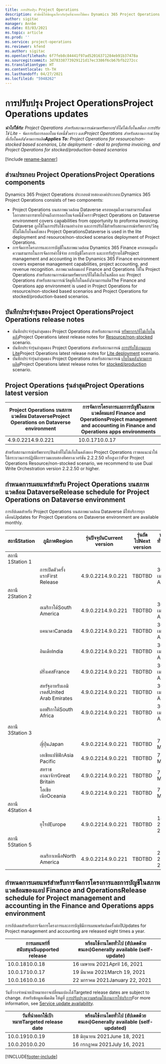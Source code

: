 ```yaml
---
title: การปรับปรุง Project Operations
description: หัวข้อนี้ให้ข้อมูลเกี่ยวกับรุ่นที่นำออกใช้ของ Dynamics 365 Project Operations
author: sigitac
manager: Annbe
ms.date: 03/03/2021
ms.topic: article
ms.prod: ''
ms.service: project-operations
ms.reviewer: kfend
ms.author: sigitac
ms.openlocfilehash: 6f7feb8c84441f97ad52016371284eb91b37478a
ms.sourcegitcommit: 3d78338773929121d17ec3386f6cb67bfb2272cc
ms.translationtype: HT
ms.contentlocale: th-TH
ms.lasthandoff: 04/27/2021
ms.locfileid: "5948262"
---
```

# <a name="project-operations-updates"></a><span data-ttu-id="91d43-103">การปรับปรุง Project Operations</span><span class="sxs-lookup"><span data-stu-id="91d43-103">Project Operations updates</span></span>

<span data-ttu-id="91d43-104">_**นำไปใช้กับ:** Project Operations สำหรับสถานการณ์ตามทรัพยากร/ที่ไม่ได้เก็บในสต็อก การปรับใช้ Lite - จัดการกับการออกใบแจ้งหนี้ชั่วคราว และProject Operations สำหรับสถานการณ์วัสดุที่เก็บในคลัง/ตามการผลิต_</span><span class="sxs-lookup"><span data-stu-id="91d43-104">_**Applies To:** Project Operations for resource/non-stocked based scenarios, Lite deployment - deal to proforma invoicing, and Project Operations for stocked/production-based scenarios_</span></span>

[!include [rename-banner](~/includes/cc-data-platform-banner.md)]

## <a name="project-operations-components"></a><span data-ttu-id="91d43-105">ส่วนประกอบ Project Operations</span><span class="sxs-lookup"><span data-stu-id="91d43-105">Project Operations components</span></span>

<span data-ttu-id="91d43-106">Dynamics 365 Project Operations ประกอบด้วยสององค์ประกอบ:</span><span class="sxs-lookup"><span data-stu-id="91d43-106">Dynamics 365 Project Operations consists of two components:</span></span>

- <span data-ttu-id="91d43-107">Project Operations บนสภาพแวดล้อม Dataverse ครอบคลุมถึงความสามารถตั้งแต่โอกาสทางการขายไปจนถึงการออกใบแจ้งหนี้ชั่วคราว</span><span class="sxs-lookup"><span data-stu-id="91d43-107">Project Operations on Dataverse environment covers capabilities from opportunity to proforma invoicing.</span></span> <span data-ttu-id="91d43-108">Dataverse ถูกใช้ในการปรับใช้งานอย่างง่าย และการปรับใช้สำหรับสถานการณ์ทรัพยากร/วัสดุที่ไม่ได้เก็บในคลังของ Project Operations</span><span class="sxs-lookup"><span data-stu-id="91d43-108">Dataverse is used in the lite deployment and resource/non-stocked scenarios deployment of Project Operations.</span></span>
- <span data-ttu-id="91d43-109">การจัดการโครงการและการบัญชีในสภาพแวดล้อม Dynamics 365 Finance ครอบคลุมถึงความสามารถในการจัดการค่าใช้จ่าย การบัญชีโครงการ และการรับรู้รายได้</span><span class="sxs-lookup"><span data-stu-id="91d43-109">Project management and accounting in the Dynamics 365 Finance environment covers expense management capabilities, project accounting, and revenue recognition.</span></span> <span data-ttu-id="91d43-110">สภาพแวดล้อมแอป Finance and Operations ใช้ใน Project Operations สำหรับสถานการณ์ตามทรัพยากร/ที่ไม่ได้เก็บในสต็อก และ Project Operations สำหรับสถานการณ์วัสดุที่เก็บในคลัง/ตามการผลิต</span><span class="sxs-lookup"><span data-stu-id="91d43-110">The Finance and Operations app environment is used in Project Operations for resource/non-stocked based scenarios and Project Operations for stocked/production-based scenarios.</span></span>

## <a name="project-operations-release-notes"></a><span data-ttu-id="91d43-111">บันทึกประจำรุ่นของ Project Operations</span><span class="sxs-lookup"><span data-stu-id="91d43-111">Project Operations release notes</span></span>
- <span data-ttu-id="91d43-112">บันทึกประจำรุ่นล่าสุดของ Project Operations สำหรับสถานการณ์ [ทรัพยากร/ที่ไม่เก็บในคลัง](whats-new-apr-2021-resource-based.md)</span><span class="sxs-lookup"><span data-stu-id="91d43-112">Project Operations latest release notes for [Resource/non-stocked](whats-new-apr-2021-resource-based.md) scenario.</span></span>
- <span data-ttu-id="91d43-113">บันทึกประจำรุ่นล่าสุดของ Project Operations สำหรับสถานการณ์ [การปรับใช้งานแบบ Lite](../pro/whats-new/whats-new-apr-2021-lite.md)</span><span class="sxs-lookup"><span data-stu-id="91d43-113">Project Operations latest release notes for [Lite deployment](../pro/whats-new/whats-new-apr-2021-lite.md) scenario.</span></span>
- <span data-ttu-id="91d43-114">บันทึกประจำรุ่นล่าสุดของ Project Operations สำหรับสถานการณ์ [เก็บในคลัง/ตามการผลิต](../prod-pma/whats-new/whats-new-mar-2021-stocked.md)</span><span class="sxs-lookup"><span data-stu-id="91d43-114">Project Operations latest release notes for [stocked/production](../prod-pma/whats-new/whats-new-mar-2021-stocked.md) scenario.</span></span>

## <a name="project-operations-latest-version"></a><span data-ttu-id="91d43-115">Project Operations รุ่นล่าสุด</span><span class="sxs-lookup"><span data-stu-id="91d43-115">Project Operations latest version</span></span>

| <span data-ttu-id="91d43-116">Project Operations บนสภาพแวดล้อม Dataverse</span><span class="sxs-lookup"><span data-stu-id="91d43-116">Project Operations on Dataverse environment</span></span> | <span data-ttu-id="91d43-117">การจัดการโครงการและการบัญชีในสภาพแวดล้อมแอป Finance and Operations</span><span class="sxs-lookup"><span data-stu-id="91d43-117">Project management and accounting in Finance and Operations apps environments</span></span> | 
| --- | --- |
| <span data-ttu-id="91d43-118">4.9.0.221</span><span class="sxs-lookup"><span data-stu-id="91d43-118">4.9.0.221</span></span> | <span data-ttu-id="91d43-119">10.0.17</span><span class="sxs-lookup"><span data-stu-id="91d43-119">10.0.17</span></span> |

<span data-ttu-id="91d43-120">สำหรับสถานการณ์ทรัพยากร/สินค้าที่ไม่ได้เก็บในคลังของ Project Operations เราขอแนะนำให้ใช้กระบวนการปฏิบัติการรวมแบบสองทิศทางเวอร์ชัน 2.2.2.50 หรือสูงกว่า</span><span class="sxs-lookup"><span data-stu-id="91d43-120">For Project Operations Resource/non-stocked scenario, we recommend to use Dual Write Orchestration version 2.2.2.50 or higher.</span></span>

## <a name="release-schedule-for-project-operations-on-dataverse-environment"></a><span data-ttu-id="91d43-121">กำหนดการเผยแพร่สำหรับ Project Operations บนสภาพแวดล้อม Dataverse</span><span class="sxs-lookup"><span data-stu-id="91d43-121">Release schedule for Project Operations on Dataverse environment</span></span>

<span data-ttu-id="91d43-122">การอัปเดตสำหรับ Project Operations บนสภาพแวดล้อม Dataverse มีให้บริการทุกเดือน</span><span class="sxs-lookup"><span data-stu-id="91d43-122">Updates for Project Operations on Dataverse environment are available monthly.</span></span> 

| <span data-ttu-id="91d43-123">สถานี</span><span class="sxs-lookup"><span data-stu-id="91d43-123">Station</span></span>   | <span data-ttu-id="91d43-124">ภูมิภาค</span><span class="sxs-lookup"><span data-stu-id="91d43-124">Region</span></span>        | <span data-ttu-id="91d43-125">รุ่นปัจจุบัน</span><span class="sxs-lookup"><span data-stu-id="91d43-125">Current version</span></span> | <span data-ttu-id="91d43-126">รุ่นถัดไป</span><span class="sxs-lookup"><span data-stu-id="91d43-126">Next version</span></span> | <span data-ttu-id="91d43-127">พร้อมใช้งานโดยทั่วไป</span><span class="sxs-lookup"><span data-stu-id="91d43-127">Generally available</span></span> |
|-----------|---------------|-----------------|--------------|---------------------|
| <span data-ttu-id="91d43-128">สถานี 1</span><span class="sxs-lookup"><span data-stu-id="91d43-128">Station 1</span></span> |   &nbsp;      |    &nbsp;       | &nbsp;       |      &nbsp;         |
|   &nbsp;  | <span data-ttu-id="91d43-129">การเปิดตัวครั้งแรก</span><span class="sxs-lookup"><span data-stu-id="91d43-129">First Release</span></span> |  <span data-ttu-id="91d43-130">4.9.0.221</span><span class="sxs-lookup"><span data-stu-id="91d43-130">4.9.0.221</span></span>       | <span data-ttu-id="91d43-131">TBD</span><span class="sxs-lookup"><span data-stu-id="91d43-131">TBD</span></span>     | <span data-ttu-id="91d43-132">30-เม.ย.-21</span><span class="sxs-lookup"><span data-stu-id="91d43-132">30-Apr-21</span></span>           |
| <span data-ttu-id="91d43-133">สถานี 2</span><span class="sxs-lookup"><span data-stu-id="91d43-133">Station 2</span></span> |   &nbsp;      |    &nbsp;       | &nbsp;       |      &nbsp;         |
|   &nbsp;  | <span data-ttu-id="91d43-134">อเมริกาใต้</span><span class="sxs-lookup"><span data-stu-id="91d43-134">South America</span></span> |  <span data-ttu-id="91d43-135">4.9.0.221</span><span class="sxs-lookup"><span data-stu-id="91d43-135">4.9.0.221</span></span>       | <span data-ttu-id="91d43-136">TBD</span><span class="sxs-lookup"><span data-stu-id="91d43-136">TBD</span></span>     | <span data-ttu-id="91d43-137">30-เม.ย.-21</span><span class="sxs-lookup"><span data-stu-id="91d43-137">30-Apr-21</span></span>           |
|    &nbsp; | <span data-ttu-id="91d43-138">แคนาดา</span><span class="sxs-lookup"><span data-stu-id="91d43-138">Canada</span></span>        |  <span data-ttu-id="91d43-139">4.9.0.221</span><span class="sxs-lookup"><span data-stu-id="91d43-139">4.9.0.221</span></span>       | <span data-ttu-id="91d43-140">TBD</span><span class="sxs-lookup"><span data-stu-id="91d43-140">TBD</span></span>     | <span data-ttu-id="91d43-141">30-เม.ย.-21</span><span class="sxs-lookup"><span data-stu-id="91d43-141">30-Apr-21</span></span>           |
|   &nbsp;  | <span data-ttu-id="91d43-142">อินเดีย</span><span class="sxs-lookup"><span data-stu-id="91d43-142">India</span></span>         |  <span data-ttu-id="91d43-143">4.9.0.221</span><span class="sxs-lookup"><span data-stu-id="91d43-143">4.9.0.221</span></span>       | <span data-ttu-id="91d43-144">TBD</span><span class="sxs-lookup"><span data-stu-id="91d43-144">TBD</span></span>     | <span data-ttu-id="91d43-145">30-เม.ย.-21</span><span class="sxs-lookup"><span data-stu-id="91d43-145">30-Apr-21</span></span>           |
|   &nbsp;  | <span data-ttu-id="91d43-146">ฝรั่งเศส</span><span class="sxs-lookup"><span data-stu-id="91d43-146">France</span></span>         |  <span data-ttu-id="91d43-147">4.9.0.221</span><span class="sxs-lookup"><span data-stu-id="91d43-147">4.9.0.221</span></span>       | <span data-ttu-id="91d43-148">TBD</span><span class="sxs-lookup"><span data-stu-id="91d43-148">TBD</span></span>     | <span data-ttu-id="91d43-149">30-เม.ย.-21</span><span class="sxs-lookup"><span data-stu-id="91d43-149">30-Apr-21</span></span>           |
|   &nbsp;  | <span data-ttu-id="91d43-150">สหรัฐอาหรับเอมิเรตส์</span><span class="sxs-lookup"><span data-stu-id="91d43-150">United Arab Emirates</span></span>         |  <span data-ttu-id="91d43-151">4.9.0.221</span><span class="sxs-lookup"><span data-stu-id="91d43-151">4.9.0.221</span></span>       | <span data-ttu-id="91d43-152">TBD</span><span class="sxs-lookup"><span data-stu-id="91d43-152">TBD</span></span>     | <span data-ttu-id="91d43-153">30-เม.ย.-21</span><span class="sxs-lookup"><span data-stu-id="91d43-153">30-Apr-21</span></span>           |
|   &nbsp;  | <span data-ttu-id="91d43-154">แอฟริกาใต้</span><span class="sxs-lookup"><span data-stu-id="91d43-154">South Africa</span></span>         |  <span data-ttu-id="91d43-155">4.9.0.221</span><span class="sxs-lookup"><span data-stu-id="91d43-155">4.9.0.221</span></span>       | <span data-ttu-id="91d43-156">TBD</span><span class="sxs-lookup"><span data-stu-id="91d43-156">TBD</span></span>     | <span data-ttu-id="91d43-157">30-เม.ย.-21</span><span class="sxs-lookup"><span data-stu-id="91d43-157">30-Apr-21</span></span>           |
| <span data-ttu-id="91d43-158">สถานี 3</span><span class="sxs-lookup"><span data-stu-id="91d43-158">Station 3</span></span>  |      &nbsp;   |     &nbsp;      |     &nbsp;   |      &nbsp;         |
|   &nbsp;  | <span data-ttu-id="91d43-159">ญี่ปุ่น</span><span class="sxs-lookup"><span data-stu-id="91d43-159">Japan</span></span>         |  <span data-ttu-id="91d43-160">4.9.0.221</span><span class="sxs-lookup"><span data-stu-id="91d43-160">4.9.0.221</span></span>       | <span data-ttu-id="91d43-161">TBD</span><span class="sxs-lookup"><span data-stu-id="91d43-161">TBD</span></span>     | <span data-ttu-id="91d43-162">7 พ.ค. 21</span><span class="sxs-lookup"><span data-stu-id="91d43-162">07-May-21</span></span>           |
|   &nbsp;  | <span data-ttu-id="91d43-163">เอเชียแปซิฟิก</span><span class="sxs-lookup"><span data-stu-id="91d43-163">Asia Pacific</span></span>  |  <span data-ttu-id="91d43-164">4.9.0.221</span><span class="sxs-lookup"><span data-stu-id="91d43-164">4.9.0.221</span></span>       | <span data-ttu-id="91d43-165">TBD</span><span class="sxs-lookup"><span data-stu-id="91d43-165">TBD</span></span>     | <span data-ttu-id="91d43-166">7 พ.ค. 21</span><span class="sxs-lookup"><span data-stu-id="91d43-166">07-May-21</span></span>           |
|   &nbsp;  | <span data-ttu-id="91d43-167">สหราชอาณาจักร</span><span class="sxs-lookup"><span data-stu-id="91d43-167">Great Britain</span></span> |  <span data-ttu-id="91d43-168">4.9.0.221</span><span class="sxs-lookup"><span data-stu-id="91d43-168">4.9.0.221</span></span>       | <span data-ttu-id="91d43-169">TBD</span><span class="sxs-lookup"><span data-stu-id="91d43-169">TBD</span></span>     | <span data-ttu-id="91d43-170">7 พ.ค. 21</span><span class="sxs-lookup"><span data-stu-id="91d43-170">07-May-21</span></span>           |
|   &nbsp;  | <span data-ttu-id="91d43-171">โอเชียเนีย</span><span class="sxs-lookup"><span data-stu-id="91d43-171">Oceania</span></span>       |  <span data-ttu-id="91d43-172">4.9.0.221</span><span class="sxs-lookup"><span data-stu-id="91d43-172">4.9.0.221</span></span>       | <span data-ttu-id="91d43-173">TBD</span><span class="sxs-lookup"><span data-stu-id="91d43-173">TBD</span></span>     | <span data-ttu-id="91d43-174">7 พ.ค. 21</span><span class="sxs-lookup"><span data-stu-id="91d43-174">07-May-21</span></span>           |
| <span data-ttu-id="91d43-175">สถานี 4</span><span class="sxs-lookup"><span data-stu-id="91d43-175">Station 4</span></span> |     &nbsp;    |     &nbsp;      |     &nbsp;   |      &nbsp;         |
|   &nbsp;  | <span data-ttu-id="91d43-176">ยุโรป</span><span class="sxs-lookup"><span data-stu-id="91d43-176">Europe</span></span>        |  <span data-ttu-id="91d43-177">4.9.0.221</span><span class="sxs-lookup"><span data-stu-id="91d43-177">4.9.0.221</span></span>       | <span data-ttu-id="91d43-178">TBD</span><span class="sxs-lookup"><span data-stu-id="91d43-178">TBD</span></span>     | <span data-ttu-id="91d43-179">14 พ.ค. 21</span><span class="sxs-lookup"><span data-stu-id="91d43-179">14-May-21</span></span>           |
| <span data-ttu-id="91d43-180">สถานี 5</span><span class="sxs-lookup"><span data-stu-id="91d43-180">Station 5</span></span> |     &nbsp;    |     &nbsp;      |     &nbsp;   |      &nbsp;         |
|   &nbsp;  | <span data-ttu-id="91d43-181">อเมริกาเหนือ</span><span class="sxs-lookup"><span data-stu-id="91d43-181">North America</span></span> |  <span data-ttu-id="91d43-182">4.9.0.221</span><span class="sxs-lookup"><span data-stu-id="91d43-182">4.9.0.221</span></span>       | <span data-ttu-id="91d43-183">TBD</span><span class="sxs-lookup"><span data-stu-id="91d43-183">TBD</span></span>     | <span data-ttu-id="91d43-184">21 พ.ค. 21</span><span class="sxs-lookup"><span data-stu-id="91d43-184">21-May-21</span></span>           |

## <a name="release-schedule-for-project-management-and-accounting-in-the-finance-and-operations-apps-environment"></a><span data-ttu-id="91d43-185">กำหนดการเผยแพร่สำหรับการจัดการโครงการและการบัญชีในสภาพแวดล้อมของแอป Finance and Operations</span><span class="sxs-lookup"><span data-stu-id="91d43-185">Release schedule for Project management and accounting in the Finance and Operations apps environment</span></span>

<span data-ttu-id="91d43-186">การอัปเดตสำหรับการจัดการโครงการและการบัญชีมีการเผยแพร่แปดครั้งต่อปี</span><span class="sxs-lookup"><span data-stu-id="91d43-186">Updates for Project management and accounting are released eight times a year.</span></span>

| <span data-ttu-id="91d43-187">การเผยแพร่ที่สนับสนุน</span><span class="sxs-lookup"><span data-stu-id="91d43-187">Supported release</span></span> | <span data-ttu-id="91d43-188">พร้อมใช้งานโดยทั่วไป (อัปเดตด้วยตนเอง)</span><span class="sxs-lookup"><span data-stu-id="91d43-188">Generally available (self-update)</span></span> |
| --- | --- |
| <span data-ttu-id="91d43-189">10.0.18</span><span class="sxs-lookup"><span data-stu-id="91d43-189">10.0.18</span></span> | <span data-ttu-id="91d43-190">16 เมษายน 2021</span><span class="sxs-lookup"><span data-stu-id="91d43-190">April 16, 2021</span></span> |
| <span data-ttu-id="91d43-191">10.0.17</span><span class="sxs-lookup"><span data-stu-id="91d43-191">10.0.17</span></span> | <span data-ttu-id="91d43-192">19 มีนาคม 2021</span><span class="sxs-lookup"><span data-stu-id="91d43-192">March 19, 2021</span></span> |
| <span data-ttu-id="91d43-193">10.0.16</span><span class="sxs-lookup"><span data-stu-id="91d43-193">10.0.16</span></span> | <span data-ttu-id="91d43-194">22 มกราคม 2021</span><span class="sxs-lookup"><span data-stu-id="91d43-194">January 22, 2021</span></span> |


<span data-ttu-id="91d43-195">วันที่วางจำหน่ายเป้าหมายอาจเปลี่ยนแปลงได้</span><span class="sxs-lookup"><span data-stu-id="91d43-195">Targeted release dates are subject to change.</span></span> <span data-ttu-id="91d43-196">สำหรับข้อมูลเพิ่มเติม ให้ดูที่ [การปรับปรุงความพร้อมใช้งานการให้บริการ](/dynamics365/fin-ops-core/fin-ops/get-started/public-preview-releases?toc=%2fdynamics365%2ffinance%2ftoc.json)</span><span class="sxs-lookup"><span data-stu-id="91d43-196">For more information, see [Service update availability](/dynamics365/fin-ops-core/fin-ops/get-started/public-preview-releases?toc=%2fdynamics365%2ffinance%2ftoc.json).</span></span>

| <span data-ttu-id="91d43-197">วันที่นำออกใช้เป้าหมาย</span><span class="sxs-lookup"><span data-stu-id="91d43-197">Targeted release date</span></span> | <span data-ttu-id="91d43-198">พร้อมใช้งานโดยทั่วไป (อัปเดตด้วยตนเอง)</span><span class="sxs-lookup"><span data-stu-id="91d43-198">Generally available (self- updated)</span></span> |
| --- | --- |
| <span data-ttu-id="91d43-199">10.0.19</span><span class="sxs-lookup"><span data-stu-id="91d43-199">10.0.19</span></span> | <span data-ttu-id="91d43-200">18 มิถุนายน 2021</span><span class="sxs-lookup"><span data-stu-id="91d43-200">June 18, 2021</span></span> |
| <span data-ttu-id="91d43-201">10.0.20</span><span class="sxs-lookup"><span data-stu-id="91d43-201">10.0.20</span></span> | <span data-ttu-id="91d43-202">16 กรกฎาคม 2021</span><span class="sxs-lookup"><span data-stu-id="91d43-202">July 16, 2021</span></span> |


[!INCLUDE[footer-include](../includes/footer-banner.md)]